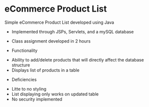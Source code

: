 # eCommerce Product List
 
Simple eCommerce Product List developed using Java
- Implemented through JSPs, Servlets, and a mySQL database
- Class assignment developed in 2 hours

- Functionality
 * Ability to add/delete products that will directly affect the database structure
 * Displays list of products in a table

- Deficiencies 
 * Litte to no styling 
 * List displaying only works on updated table
 * No security implemented
